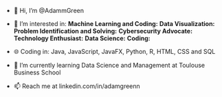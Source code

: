 - 👋 Hi, I’m @AdammGreen
  
- 👀 I’m interested in:
  **Machine Learning and Coding:** 
  **Data Visualization:** 
  **Problem Identification and Solving:**
  **Cybersecurity Advocate:** 
  **Technology Enthusiast:** 
  **Data Science:** 
  **Coding:**

- 🌐 Coding in:
  Java, JavaScript, JavaFX, Python, R, HTML, CSS and SQL
 
- 🌱 I’m currently learning Data Science and Management at Toulouse Business School

- 📫 Reach me at linkedin.com/in/adamgreenn

<!---
AdammGreen/AdammGreen is a ✨ special ✨ repository because its `README.md` (this file) appears on your GitHub profile.
You can click the Preview link to take a look at your changes.
--->
